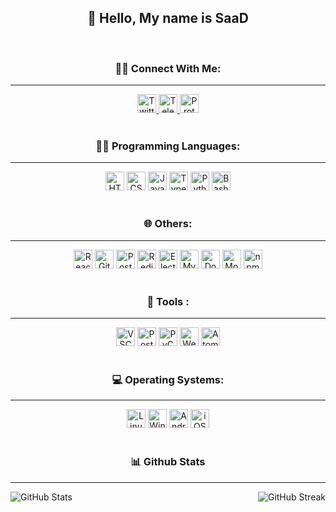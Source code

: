 <h2 align="center">👋 Hello, My name is SaaD</h2>

<br/>

<h3 align="center">🙋‍♂️ Connect With Me:</h3>
<hr/>

<div align="center">
  <a href="https://twitter.com/icl3y" target="_blank">
    <img height="30" src="https://img.shields.io/static/v1?message=Twitter&logo=twitter&label=&color=1DA1F2&logoColor=white&labelColor=&style=for-the-badge" alt="Twitter Logo"/>
  </a>
  <a href="https://t.me/icl3y" target="_blank">
    <img height="30" src="https://img.shields.io/static/v1?message=Telegram&logo=telegram&label=&color=2CA5E0&logoColor=white&labelColor=&style=for-the-badge" alt="Telegram Logo"/>
  </a>
  <a href="mailto:isaad7@protonmail.ch" target="_blank">
    <img height="30" src="https://img.shields.io/badge/ProtonMail-8B89CC?style=for-the-badge&logo=protonmail&logoColor=white" alt="ProtonMail Logo"/>
  </a>
</div>

<br/>

<h3 align="center">👨‍💻 Programming Languages:</h3>
<hr/>

<div align="center">
  <img src="https://img.shields.io/badge/HTML5-E34F26?style=for-the-badge&logo=html5&logoColor=white" height="30" alt="HTML5 Logo"/>
  <img src="https://img.shields.io/badge/CSS3-1572B6?style=for-the-badge&logo=css3&logoColor=white" height="30" alt="CSS3 Logo"/>
  <img src="https://img.shields.io/badge/JavaScript-323330?style=for-the-badge&logo=javascript&logoColor=F7DF1E" height="30" alt="JavaScript Logo"/>
  <img src="https://img.shields.io/badge/TypeScript-007ACC?style=for-the-badge&logo=typescript&logoColor=white" height="30" alt="TypeScript Logo"/>
  <img src="https://img.shields.io/badge/Python-FFD43B?style=for-the-badge&logo=python&logoColor=blue" height="30" alt="Python Logo"/>
  <img src="https://img.shields.io/badge/Shell_Script-121011?style=for-the-badge&logo=gnu-bash&logoColor=white" height="30" alt="Bash Logo"/>
</div>

<br/>

<h3 align="center">🌐 Others:</h3>
<hr/>

<div align="center">
  <img src="https://img.shields.io/badge/React-20232A?style=for-the-badge&logo=react&logoColor=61DAFB" height="30" alt="React Logo"/>
  <img src="https://img.shields.io/badge/GIT-E44C30?style=for-the-badge&logo=git&logoColor=white" height="30" alt="Git Logo"/>
  <img src="https://img.shields.io/badge/PostgreSQL-316192?style=for-the-badge&logo=postgresql&logoColor=white" height="30" alt="PostgreSQL Logo"/>
  <img src="https://img.shields.io/badge/redis-%23DD0031.svg?&style=for-the-badge&logo=redis&logoColor=white" height="30" alt="Redis Logo"/>
  <img src="https://img.shields.io/badge/Electron-2B2E3A?style=for-the-badge&logo=electron&logoColor=9FEAF9" height="30" alt="Electron Logo"/>
  <img src="https://img.shields.io/badge/MySQL-005C84?style=for-the-badge&logo=mysql&logoColor=white" height="30" alt="MySQL Logo"/>
  <img src="https://img.shields.io/badge/Docker-2CA5E0?style=for-the-badge&logo=docker&logoColor=white" height="30" alt="Docker Logo"/>
  <img src="https://img.shields.io/badge/MongoDB-4EA94B?style=for-the-badge&logo=mongodb&logoColor=white" height="30" alt="MongoDB Logo"/>
  <img src="https://img.shields.io/badge/npm-CB3837?style=for-the-badge&logo=npm&logoColor=white" height="30" alt="npm Logo"/>
</div>

<br/>
<h3 align="center">🧰 Tools :</h3>
<hr/>

<div align="center">
  <img src="https://img.shields.io/badge/Visual_Studio_Code-007ACC?style=for-the-badge&logo=visual-studio-code&logoColor=white" height="30" alt="VSCode Logo"/>
  <img src="https://img.shields.io/badge/Postman-FF6C37?style=for-the-badge&logo=postman&logoColor=white" height="30" alt="Postman Logo"/>
  <img src="https://img.shields.io/badge/PyCharm-000000?style=for-the-badge&logo=pycharm&logoColor=white" height="30" alt="PyCharm Logo"/>
  <img src="https://img.shields.io/badge/WebStorm-000000?style=for-the-badge&logo=webstorm&logoColor=white" height="30" alt="WebStorm Logo"/>
  <img src="https://img.shields.io/badge/Atom-66595C?style=for-the-badge&logo=atom&logoColor=white" height="30" alt="Atom Logo"/>
</div>

<br/>

<h3 align="center">💻 Operating Systems:</h3>
<hr/>

<div align="center">
  <img src="https://img.shields.io/badge/Linux-FCC624?style=for-the-badge&logo=linux&logoColor=black" height="30" alt="Linux Logo"/>
  <img src="https://img.shields.io/badge/Windows-0078D6?style=for-the-badge&logo=windows&logoColor=white" height="30" alt="Windows Logo"/>
  <img src="https://img.shields.io/badge/Android-3DDC84?style=for-the-badge&logo=android&logoColor=white" height="30" alt="Android Logo"/>
  <img src="https://img.shields.io/badge/iOS-000000?style=for-the-badge&logo=ios&logoColor=white" height="30" alt="iOS Logo"/>
</div>

<br/>

<h3 align="center">📊 Github Stats</h3>
<hr/>

<div style="display: flex; justify-content: space-between;">
  <img src="https://github-readme-stats.vercel.app/api?username=iiGeek&show_icons=true&theme=nord" alt="GitHub Stats"/>
  <img src="https://github-readme-streak-stats.herokuapp.com/?user=iiGeek&theme=nord" alt="GitHub Streak"/>
</div>
